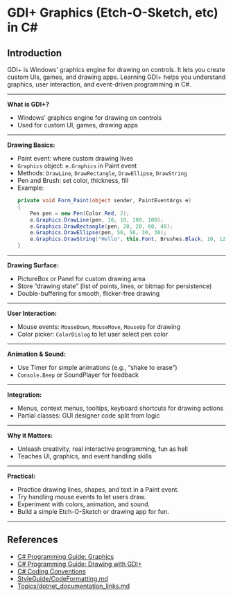 # GDI+ Graphics (Etch-O-Sketch, etc) in C#

## Introduction

GDI+ is Windows’ graphics engine for drawing on controls. It lets you create custom UIs, games, and drawing apps. Learning GDI+ helps you understand graphics, user interaction, and event-driven programming in C#.

---

**What is GDI+?**
- Windows’ graphics engine for drawing on controls
- Used for custom UI, games, drawing apps

---

**Drawing Basics:**
- Paint event: where custom drawing lives
- `Graphics` object: `e.Graphics` in Paint event
- Methods: `DrawLine`, `DrawRectangle`, `DrawEllipse`, `DrawString`
- Pen and Brush: set color, thickness, fill
- Example:
  ```csharp
  private void Form_Paint(object sender, PaintEventArgs e)
  {
      Pen pen = new Pen(Color.Red, 2);
      e.Graphics.DrawLine(pen, 10, 10, 100, 100);
      e.Graphics.DrawRectangle(pen, 20, 20, 60, 40);
      e.Graphics.DrawEllipse(pen, 50, 50, 30, 30);
      e.Graphics.DrawString("Hello", this.Font, Brushes.Black, 10, 120);
  }
  ```

---

**Drawing Surface:**
- PictureBox or Panel for custom drawing area
- Store “drawing state” (list of points, lines, or bitmap for persistence)
- Double-buffering for smooth, flicker-free drawing

---

**User Interaction:**
- Mouse events: `MouseDown`, `MouseMove`, `MouseUp` for drawing
- Color picker: `ColorDialog` to let user select pen color

---

**Animation & Sound:**
- Use Timer for simple animations (e.g., “shake to erase”)
- `Console.Beep` or SoundPlayer for feedback

---

**Integration:**
- Menus, context menus, tooltips, keyboard shortcuts for drawing actions
- Partial classes: GUI designer code split from logic

---

**Why it Matters:**
- Unleash creativity, real interactive programming, fun as hell
- Teaches UI, graphics, and event handling skills

---

**Practical:**
- Practice drawing lines, shapes, and text in a Paint event.
- Try handling mouse events to let users draw.
- Experiment with colors, animation, and sound.
- Build a simple Etch-O-Sketch or drawing app for fun.

---

## References
- [C# Programming Guide: Graphics](https://learn.microsoft.com/en-us/dotnet/desktop/winforms/advanced/graphics-overview)
- [C# Programming Guide: Drawing with GDI+](https://learn.microsoft.com/en-us/dotnet/desktop/winforms/advanced/how-to-draw-with-gdi)
- [C# Coding Conventions](https://learn.microsoft.com/en-us/dotnet/csharp/programming-guide/inside-a-program/coding-conventions)
- [StyleGuide/CodeFormatting.md](../StyleGuide/CodeFormatting.md)
- [Topics/dotnet_documentation_links.md](dotnet_documentation_links.md)

